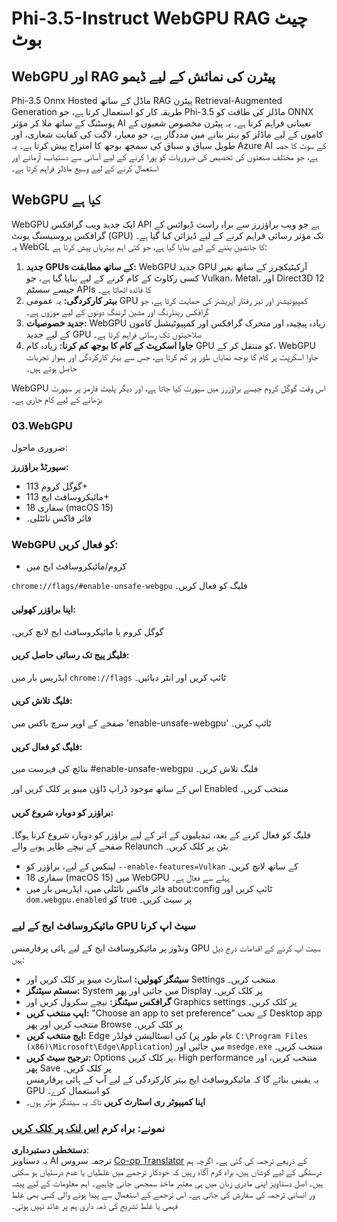 <!--
CO_OP_TRANSLATOR_METADATA:
{
  "original_hash": "b62864faf628eb07f5231d4885555198",
  "translation_date": "2025-07-17T03:06:25+00:00",
  "source_file": "md/02.Application/01.TextAndChat/Phi3/WebGPUWithPhi35Readme.md",
  "language_code": "ur"
}
-->
# Phi-3.5-Instruct WebGPU RAG چیٹ بوٹ

## WebGPU اور RAG پیٹرن کی نمائش کے لیے ڈیمو

Phi-3.5 Onnx Hosted ماڈل کے ساتھ RAG پیٹرن Retrieval-Augmented Generation طریقہ کار کو استعمال کرتا ہے، جو Phi-3.5 ماڈلز کی طاقت کو ONNX ہوسٹنگ کے ساتھ ملا کر مؤثر AI تعیناتی فراہم کرتا ہے۔ یہ پیٹرن مخصوص شعبوں کے کاموں کے لیے ماڈلز کو بہتر بنانے میں مددگار ہے، جو معیار، لاگت کی کفایت شعاری، اور طویل سیاق و سباق کی سمجھ بوجھ کا امتزاج پیش کرتا ہے۔ یہ Azure AI کے سوٹ کا حصہ ہے، جو مختلف صنعتوں کی تخصیص کی ضروریات کو پورا کرنے کے لیے آسانی سے دستیاب، آزمانے اور استعمال کرنے کے لیے وسیع ماڈلز فراہم کرتا ہے۔

## WebGPU کیا ہے  
WebGPU ایک جدید ویب گرافکس API ہے جو ویب براؤزرز سے براہ راست ڈیوائس کے گرافکس پروسیسنگ یونٹ (GPU) تک مؤثر رسائی فراہم کرنے کے لیے ڈیزائن کیا گیا ہے۔ یہ WebGL کا جانشین بننے کے لیے بنایا گیا ہے، جو کئی اہم بہتریاں پیش کرتا ہے:

1. **جدید GPUs کے ساتھ مطابقت:** WebGPU جدید GPU آرکیٹیکچرز کے ساتھ بغیر کسی رکاوٹ کے کام کرنے کے لیے بنایا گیا ہے، جو Vulkan، Metal، اور Direct3D 12 جیسے سسٹم APIs کا فائدہ اٹھاتا ہے۔
2. **بہتر کارکردگی:** یہ عمومی GPU کمپیوٹیشنز اور تیز رفتار آپریشنز کی حمایت کرتا ہے، جو گرافکس رینڈرنگ اور مشین لرننگ دونوں کے لیے موزوں ہے۔
3. **جدید خصوصیات:** WebGPU زیادہ پیچیدہ اور متحرک گرافکس اور کمپیوٹیشنل کاموں کے لیے جدید GPU صلاحیتوں تک رسائی فراہم کرتا ہے۔
4. **جاوا اسکرپٹ کے کام کا بوجھ کم کرنا:** زیادہ کام GPU کو منتقل کر کے، WebGPU جاوا اسکرپٹ پر کام کا بوجھ نمایاں طور پر کم کرتا ہے، جس سے بہتر کارکردگی اور ہموار تجربات حاصل ہوتے ہیں۔

WebGPU اس وقت گوگل کروم جیسے براؤزرز میں سپورٹ کیا جاتا ہے، اور دیگر پلیٹ فارمز پر سپورٹ بڑھانے کے لیے کام جاری ہے۔

### 03.WebGPU  
ضروری ماحول:

**سپورٹڈ براؤزرز:**  
- گوگل کروم 113+  
- مائیکروسافٹ ایج 113+  
- سفاری 18 (macOS 15)  
- فائر فاکس نائٹلی۔

### WebGPU کو فعال کریں:

- کروم/مائیکروسافٹ ایج میں  

`chrome://flags/#enable-unsafe-webgpu` فلیگ کو فعال کریں۔

#### اپنا براؤزر کھولیں:  
گوگل کروم یا مائیکروسافٹ ایج لانچ کریں۔

#### فلیگز پیج تک رسائی حاصل کریں:  
ایڈریس بار میں `chrome://flags` ٹائپ کریں اور انٹر دبائیں۔

#### فلیگ تلاش کریں:  
صفحے کے اوپر سرچ باکس میں 'enable-unsafe-webgpu' ٹائپ کریں۔

#### فلیگ کو فعال کریں:  
نتائج کی فہرست میں #enable-unsafe-webgpu فلیگ تلاش کریں۔

اس کے ساتھ موجود ڈراپ ڈاؤن مینو پر کلک کریں اور Enabled منتخب کریں۔

#### براؤزر کو دوبارہ شروع کریں:  
فلیگ کو فعال کرنے کے بعد، تبدیلیوں کے اثر کے لیے براؤزر کو دوبارہ شروع کرنا ہوگا۔ صفحے کے نیچے ظاہر ہونے والے Relaunch بٹن پر کلک کریں۔

- لینکس کے لیے، براؤزر کو `--enable-features=Vulkan` کے ساتھ لانچ کریں۔  
- سفاری 18 (macOS 15) میں WebGPU پہلے سے فعال ہے۔  
- فائر فاکس نائٹلی میں، ایڈریس بار میں about:config ٹائپ کریں اور `dom.webgpu.enabled` کو true پر سیٹ کریں۔

### مائیکروسافٹ ایج کے لیے GPU سیٹ اپ کرنا  

ونڈوز پر مائیکروسافٹ ایج کے لیے ہائی پرفارمنس GPU سیٹ اپ کرنے کے اقدامات درج ذیل ہیں:

- **سیٹنگز کھولیں:** اسٹارٹ مینو پر کلک کریں اور Settings منتخب کریں۔  
- **سسٹم سیٹنگز:** System میں جائیں اور پھر Display پر کلک کریں۔  
- **گرافکس سیٹنگز:** نیچے سکرول کریں اور Graphics settings پر کلک کریں۔  
- **ایپ منتخب کریں:** "Choose an app to set preference" کے تحت Desktop app منتخب کریں اور پھر Browse پر کلک کریں۔  
- **ایج منتخب کریں:** Edge کی انسٹالیشن فولڈر (عام طور پر `C:\Program Files (x86)\Microsoft\Edge\Application`) میں جائیں اور `msedge.exe` منتخب کریں۔  
- **ترجیح سیٹ کریں:** Options پر کلک کریں، High performance منتخب کریں، اور پھر Save پر کلک کریں۔  
یہ یقینی بنائے گا کہ مائیکروسافٹ ایج بہتر کارکردگی کے لیے آپ کے ہائی پرفارمنس GPU کو استعمال کرے۔  
- **اپنا کمپیوٹر ری اسٹارٹ کریں** تاکہ یہ سیٹنگز مؤثر ہوں۔

### نمونے: براہ کرم [اس لنک پر کلک کریں](https://github.com/microsoft/aitour-exploring-cutting-edge-models/tree/main/src/02.ONNXRuntime/01.WebGPUChatRAG)

**دستخطی دستبرداری**:  
یہ دستاویز AI ترجمہ سروس [Co-op Translator](https://github.com/Azure/co-op-translator) کے ذریعے ترجمہ کی گئی ہے۔ اگرچہ ہم درستگی کے لیے کوشاں ہیں، براہ کرم آگاہ رہیں کہ خودکار ترجمے میں غلطیاں یا عدم درستیاں ہو سکتی ہیں۔ اصل دستاویز اپنی مادری زبان میں ہی معتبر ماخذ سمجھی جانی چاہیے۔ اہم معلومات کے لیے پیشہ ور انسانی ترجمہ کی سفارش کی جاتی ہے۔ اس ترجمے کے استعمال سے پیدا ہونے والی کسی بھی غلط فہمی یا غلط تشریح کی ذمہ داری ہم پر عائد نہیں ہوتی۔